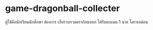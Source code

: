 # game-dragonball-collecter
ผู้ใช้คือนักเรียนนักศึกษา ต้องการ เก็บรวบรวมดราก้อนบอก ได้รับคะแนน
1 นาย โดราเอม่อน

